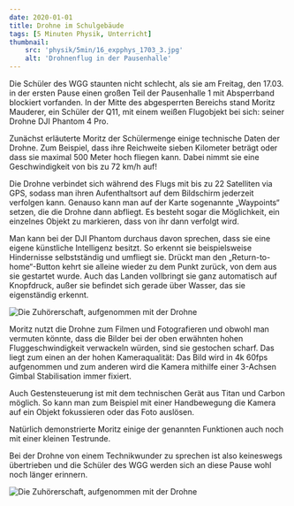 ```yaml
---
date: 2020-01-01
title: Drohne im Schulgebäude
tags: [5 Minuten Physik, Unterricht]
thumbnail: 
    src: 'physik/5min/16_expphys_1703_3.jpg'
    alt: 'Drohnenflug in der Pausenhalle'
---
```


Die Schüler des WGG staunten nicht schlecht, als sie am Freitag, den 17.03. in der ersten Pause einen großen Teil der Pausenhalle 1 mit Absperrband blockiert vorfanden. In der Mitte des abgesperrten Bereichs stand Moritz Mauderer, ein Schüler der Q11, mit einem weißen Flugobjekt bei sich: seiner Drohne DJI Phantom 4 Pro.

Zunächst erläuterte Moritz der Schülermenge einige technische Daten der Drohne. Zum Beispiel, dass ihre Reichweite sieben Kilometer beträgt oder dass sie maximal 500 Meter hoch fliegen kann. Dabei nimmt sie eine Geschwindigkeit von bis zu 72 km/h auf!

Die Drohne verbindet sich während des Flugs mit bis zu 22 Satelliten via GPS, sodass man ihren Aufenthaltsort auf dem Bildschirm jederzeit verfolgen kann. Genauso kann man auf der Karte sogenannte „Waypoints“ setzen, die die Drohne dann abfliegt. Es besteht sogar die Möglichkeit, ein einzelnes Objekt zu markieren, dass von ihr dann verfolgt wird.

Man kann bei der DJI Phantom durchaus davon sprechen, dass sie eine eigene künstliche Intelligenz besitzt. So erkennt sie beispielsweise Hindernisse selbstständig und umfliegt sie. Drückt man den „Return-to-home“-Button kehrt sie alleine wieder zu dem Punkt zurück, von dem aus sie gestartet wurde. Auch das Landen vollbringt sie ganz automatisch auf Knopfdruck, außer sie befindet sich gerade über Wasser, das sie eigenständig erkennt.

![Die Zuhörerschaft, aufgenommen mit der Drohne](/images/physik/5min/16_expphys_1703_1.jpg)

Moritz nutzt die Drohne zum Filmen und Fotografieren und obwohl man vermuten könnte, dass die Bilder bei der oben erwähnten hohen Fluggeschwindigkeit verwackeln würden, sind sie gestochen scharf. Das liegt zum einen an der hohen Kameraqualität: Das Bild wird in 4k 60fps aufgenommen und zum anderen wird die Kamera mithilfe einer 3-Achsen Gimbal Stabilisation immer fixiert.

Auch Gestensteuerung ist mit dem technischen Gerät aus Titan und Carbon möglich. So kann man zum Beispiel mit einer Handbewegung die Kamera auf ein Objekt fokussieren oder das Foto auslösen.

Natürlich demonstrierte Moritz einige der genannten Funktionen auch noch mit einer kleinen Testrunde.

Bei der Drohne von einem Technikwunder zu sprechen ist also keineswegs übertrieben und die Schüler des WGG werden sich an diese Pause wohl noch länger erinnern.


![Die Zuhörerschaft, aufgenommen mit der Drohne](/images/physik/5min/16_expphys_1703_2.jpg)
